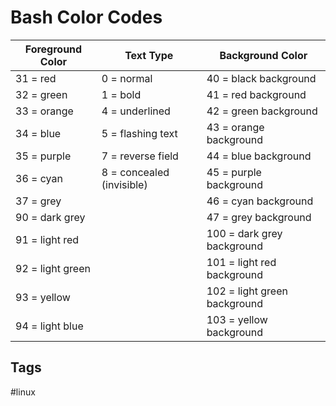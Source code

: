 # Bash Color Codes

| Foreground Color | Text Type | Background Color |
|------------------|-----------|------------------|
|31  = red |0 = normal|40 = black background|
|32  = green|1 = bold|41 = red background|
|33  = orange|4 = underlined|42  = green background |
|34  = blue |5   = flashing text|43  = orange background |
|35  = purple |7   = reverse field|44  = blue background |
|36  = cyan |8   = concealed (invisible)|45  = purple background |
|37  = grey ||46  = cyan background |
|90  = dark grey ||47  = grey background |
|91  = light red ||100 = dark grey background |
|92  = light green ||101 = light red background |
|93  = yellow ||102 = light green background |
|94  = light blue ||103 = yellow background|

## Tags
#linux
